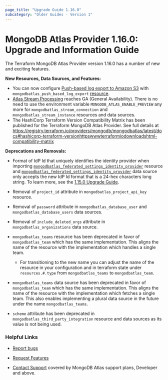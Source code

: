```yaml
---
page_title: "Upgrade Guide 1.16.0"
subcategory: "Older Guides - Version 1"  
---
```


# MongoDB Atlas Provider 1.16.0: Upgrade and Information Guide

The Terraform MongoDB Atlas Provider version 1.16.0 has a number of new and exciting features.

**New Resources, Data Sources, and Features:**

- You can now configure [Push-based log export to Amazon S3](https://www.mongodb.com/docs/atlas/push-logs/) with `mongodbatlas_push_based_log_export` [resource](https://registry.terraform.io/providers/mongodb/mongodbatlas/latest/docs/resources/push_based_log_export).
- [Atlas Stream Processing](https://www.mongodb.com/docs/atlas/atlas-sp/overview/) reaches GA (General Availability). 
There is no need to use the environment variable `MONGODB_ATLAS_ENABLE_PREVIEW` any more for `mongodbatlas_stream_connection` and `mongodbatlas_stream_instance` resources and data sources.
- The HashiCorp Terraform Version Compatibility Matrix has been published for the Terraform MongoDB Atlas Provider. See full details at https://registry.terraform.io/providers/mongodb/mongodbatlas/latest/docs#hashicorp-terraform-versionhttpswwwterraformiodownloadshtml-compatibility-matrix 

**Deprecations and Removals:**

- Format of IdP Id that uniquely identifies the identity provider when importing [`mongodbatlas_federated_settings_identity_provider`](https://registry.terraform.io/providers/mongodb/mongodbatlas/latest/docs/resources/federated_settings_identity_provider) resource and [`mongodbatlas_federated_settings_identity_provider`](https://registry.terraform.io/providers/mongodb/mongodbatlas/latest/docs/data-sources/federated_settings_identity_provider) data source only accepts the new IdP Id format that is a 24-hex characters long string.
To learn more, see the [1.15.0 Upgrade Guide](1.15.0-upgrade-guide).

- Removal of `project_id` attribute in `mongodbatlas_project_api_key` resource.

- Removal of `password` attribute in `mongodbatlas_database_user` and `mongodbatlas_database_users` data sources.

- Removal of `include_deleted_orgs` attribute in `mongodbatlas_organizations` data source.

- `mongodbatlas_teams` resource has been deprecated in favor of `mongodbatlas_team` which has the same implementation. This aligns the name of the resource with the implementation which handles a single team.
    - For transitioning to the new name you can adjust the name of the resource in your configuration and in terraform state under `resources.#.type` from `mongodbatlas_teams` to `mongodbatlas_team`.

- `mongodbatlas_teams` data source has been deprecated in favor of `mongodbatlas_team` which has the same implementation. This aligns the name of the resource with the implementation which fetches a single team. This also enables implementing a plural data source in the future under the name `mongodbatlas_teams`.

- `scheme` attribute has been deprecated in `mongodbatlas_third_party_integration` resource and data sources as its value is not being used.

### Helpful Links

* [Report bugs](https://github.com/mongodb/terraform-provider-mongodbatlas/issues)

* [Request Features](https://feedback.mongodb.com/forums/924145-atlas?category_id=370723)

* [Contact Support](https://docs.atlas.mongodb.com/support/) covered by MongoDB Atlas support plans, Developer and above.
